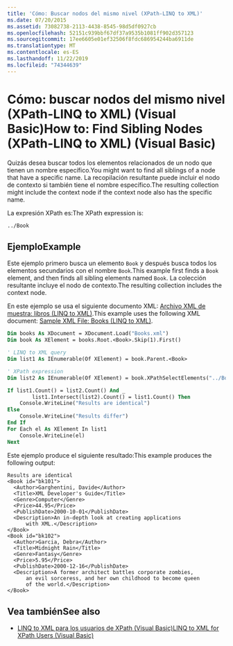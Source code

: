 ```yaml
---
title: 'Cómo: Buscar nodos del mismo nivel (XPath-LINQ to XML)'
ms.date: 07/20/2015
ms.assetid: 73082738-2113-4438-8545-98d5df0927cb
ms.openlocfilehash: 52151c939bbf67df37a9535b1081ff902d357123
ms.sourcegitcommit: 17ee6605e01ef32506f8fdc686954244ba6911de
ms.translationtype: MT
ms.contentlocale: es-ES
ms.lasthandoff: 11/22/2019
ms.locfileid: "74344639"
---
```

# <a name="how-to-find-sibling-nodes-xpath-linq-to-xml-visual-basic"></a><span data-ttu-id="e44d4-102">Cómo: buscar nodos del mismo nivel (XPath-LINQ to XML) (Visual Basic)</span><span class="sxs-lookup"><span data-stu-id="e44d4-102">How to: Find Sibling Nodes (XPath-LINQ to XML) (Visual Basic)</span></span>

<span data-ttu-id="e44d4-103">Quizás desea buscar todos los elementos relacionados de un nodo que tienen un nombre específico.</span><span class="sxs-lookup"><span data-stu-id="e44d4-103">You might want to find all siblings of a node that have a specific name.</span></span> <span data-ttu-id="e44d4-104">La recopilación resultante puede incluir el nodo de contexto si también tiene el nombre específico.</span><span class="sxs-lookup"><span data-stu-id="e44d4-104">The resulting collection might include the context node if the context node also has the specific name.</span></span>

<span data-ttu-id="e44d4-105">La expresión XPath es:</span><span class="sxs-lookup"><span data-stu-id="e44d4-105">The XPath expression is:</span></span>

`../Book`

## <a name="example"></a><span data-ttu-id="e44d4-106">Ejemplo</span><span class="sxs-lookup"><span data-stu-id="e44d4-106">Example</span></span>

<span data-ttu-id="e44d4-107">Este ejemplo primero busca un elemento `Book` y después busca todos los elementos secundarios con el nombre `Book`.</span><span class="sxs-lookup"><span data-stu-id="e44d4-107">This example first finds a `Book` element, and then finds all sibling elements named `Book`.</span></span> <span data-ttu-id="e44d4-108">La colección resultante incluye el nodo de contexto.</span><span class="sxs-lookup"><span data-stu-id="e44d4-108">The resulting collection includes the context node.</span></span>

<span data-ttu-id="e44d4-109">En este ejemplo se usa el siguiente documento XML: [Archivo XML de muestra: libros (LINQ to XML)](../../../../visual-basic/programming-guide/concepts/linq/sample-xml-file-books-linq-to-xml.md).</span><span class="sxs-lookup"><span data-stu-id="e44d4-109">This example uses the following XML document: [Sample XML File: Books (LINQ to XML)](../../../../visual-basic/programming-guide/concepts/linq/sample-xml-file-books-linq-to-xml.md).</span></span>

```vb
Dim books As XDocument = XDocument.Load("Books.xml")
Dim book As XElement = books.Root.<Book>.Skip(1).First()

' LINQ to XML query
Dim list1 As IEnumerable(Of XElement) = book.Parent.<Book>

' XPath expression
Dim list2 As IEnumerable(Of XElement) = book.XPathSelectElements("../Book")

If list1.Count() = list2.Count() And _
        list1.Intersect(list2).Count() = list1.Count() Then
    Console.WriteLine("Results are identical")
Else
    Console.WriteLine("Results differ")
End If
For Each el As XElement In list1
    Console.WriteLine(el)
Next
```

<span data-ttu-id="e44d4-110">Este ejemplo produce el siguiente resultado:</span><span class="sxs-lookup"><span data-stu-id="e44d4-110">This example produces the following output:</span></span>

```console
Results are identical
<Book id="bk101">
  <Author>Garghentini, Davide</Author>
  <Title>XML Developer's Guide</Title>
  <Genre>Computer</Genre>
  <Price>44.95</Price>
  <PublishDate>2000-10-01</PublishDate>
  <Description>An in-depth look at creating applications
      with XML.</Description>
</Book>
<Book id="bk102">
  <Author>Garcia, Debra</Author>
  <Title>Midnight Rain</Title>
  <Genre>Fantasy</Genre>
  <Price>5.95</Price>
  <PublishDate>2000-12-16</PublishDate>
  <Description>A former architect battles corporate zombies,
      an evil sorceress, and her own childhood to become queen
      of the world.</Description>
</Book>
```

## <a name="see-also"></a><span data-ttu-id="e44d4-111">Vea también</span><span class="sxs-lookup"><span data-stu-id="e44d4-111">See also</span></span>

- [<span data-ttu-id="e44d4-112">LINQ to XML para los usuarios de XPath (Visual Basic)</span><span class="sxs-lookup"><span data-stu-id="e44d4-112">LINQ to XML for XPath Users (Visual Basic)</span></span>](../../../../visual-basic/programming-guide/concepts/linq/linq-to-xml-for-xpath-users.md)
